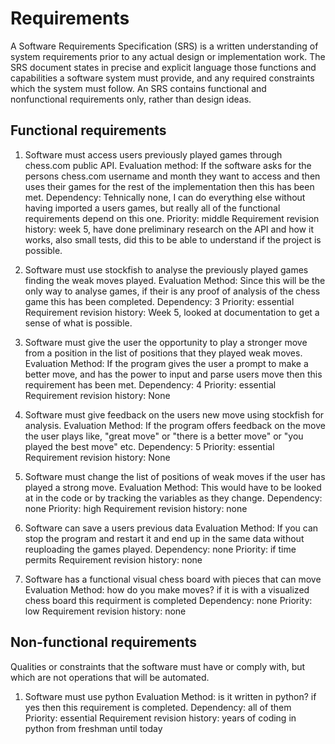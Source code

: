 # Requirements
A Software Requirements Specification (SRS) is a written understanding of system requirements prior to any actual design or implementation work. The SRS document states in precise and explicit language those functions and capabilities a software system must provide, and any required constraints which the system must follow. An SRS contains functional and nonfunctional requirements only, rather than design ideas.

## Functional requirements

1. Software must access users previously played games through chess.com public API.
   Evaluation method: If the software asks for the persons chess.com username and month they want to access and then uses their games for the rest of the implementation then this has been met.
   Dependency: Tehnically none, I can do everything else without having imported a users games, but really all of the functional requirements depend on this one.
   Priority: middle
   Requirement revision history: week 5, have done preliminary research on the API and how it works, also small tests, did this to be able to understand if the project is possible. 

2. Software must use stockfish to analyse the previously played games finding the weak moves played.
   Evaluation Method: Since this will be the only way to analyse games, if their is any proof of analysis of the chess game this has been completed. 
   Dependency: 3
   Priority: essential
   Requirement revision history: Week 5, looked at documentation to get a sense of what is possible. 

3. Software must give the user the opportunity to play a stronger move from a position in the list of positions that they played weak moves. 
   Evaluation Method: If the program gives the user a prompt to make a better move, and has the power to input and parse users move then this requirement has been met. 
   Dependency: 4
   Priority: essential
   Requirement revision history: None

4. Software must give feedback on the users new move using stockfish for analysis. 
   Evaluation Method: If the program offers feedback on the move the user plays like, "great move" or "there is a better move" or "you played the best move" etc. 
   Dependency: 5
   Priority: essential
   Requirement revision history: None 

5. Software must change the list of positions of weak moves if the user has played a strong move. 
   Evaluation Method: This would have to be looked at in the code or by tracking the variables as they change. 
   Dependency: none
   Priority: high
   Requirement revision history: none

6. Software can save a users previous data
   Evaluation Method: If you can stop the program and restart it and end up in the same data without reuploading the games played. 
   Dependency: none
   Priority: if time permits
   Requirement revision history: none

7. Software has a functional visual chess board with pieces that can move
   Evaluation Method: how do you make moves? if it is with a visualized chess board this requirment is completed
   Dependency: none
   Priority: low
   Requirement revision history: none

## Non-functional requirements
Qualities or constraints that the software must have or comply with, but which are not operations that will be automated.

1. Software must use python
   Evaluation Method: is it written in python? if yes then this requirement is completed.
   Dependency: all of them
   Priority: essential 
   Requirement revision history: years of coding in python from freshman until today
